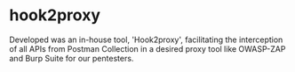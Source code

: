 # hook2proxy

Developed was an in-house tool, 'Hook2proxy', facilitating the interception of all APIs from Postman Collection in a desired proxy tool like OWASP-ZAP and Burp Suite for our pentesters.
